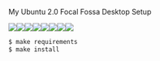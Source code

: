 My Ubuntu 2.0 Focal Fossa Desktop Setup

[![](https://sourcerer.io/fame/fabiodbr/fabiodbr/ansible-gnome-eoan/images/0)](https://sourcerer.io/fame/fabiodbr/fabiodbr/ansible-gnome-eoan/links/0)[![](https://sourcerer.io/fame/fabiodbr/fabiodbr/ansible-gnome-eoan/images/1)](https://sourcerer.io/fame/fabiodbr/fabiodbr/ansible-gnome-eoan/links/1)[![](https://sourcerer.io/fame/fabiodbr/fabiodbr/ansible-gnome-eoan/images/2)](https://sourcerer.io/fame/fabiodbr/fabiodbr/ansible-gnome-eoan/links/2)[![](https://sourcerer.io/fame/fabiodbr/fabiodbr/ansible-gnome-eoan/images/3)](https://sourcerer.io/fame/fabiodbr/fabiodbr/ansible-gnome-eoan/links/3)[![](https://sourcerer.io/fame/fabiodbr/fabiodbr/ansible-gnome-eoan/images/4)](https://sourcerer.io/fame/fabiodbr/fabiodbr/ansible-gnome-eoan/links/4)[![](https://sourcerer.io/fame/fabiodbr/fabiodbr/ansible-gnome-eoan/images/5)](https://sourcerer.io/fame/fabiodbr/fabiodbr/ansible-gnome-eoan/links/5)[![](https://sourcerer.io/fame/fabiodbr/fabiodbr/ansible-gnome-eoan/images/6)](https://sourcerer.io/fame/fabiodbr/fabiodbr/ansible-gnome-eoan/links/6)[![](https://sourcerer.io/fame/fabiodbr/fabiodbr/ansible-gnome-eoan/images/7)](https://sourcerer.io/fame/fabiodbr/fabiodbr/ansible-gnome-eoan/links/7)

```bash
$ make requirements
$ make install
```
